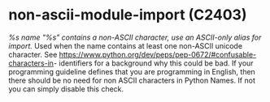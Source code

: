 # non-ascii-module-import (C2403)

*%s name "%s" contains a non-ASCII character, use an ASCII-only alias
for import.* Used when the name contains at least one non-ASCII unicode
character. See <a
href="https://www.python.org/dev/peps/pep-0672/#confusable-characters-in"
class="reference external">https://www.python.org/dev/peps/pep-0672/#confusable-characters-in</a>-
identifiers for a background why this could be bad. If your programming
guideline defines that you are programming in English, then there should
be no need for non ASCII characters in Python Names. If not you can
simply disable this check.
